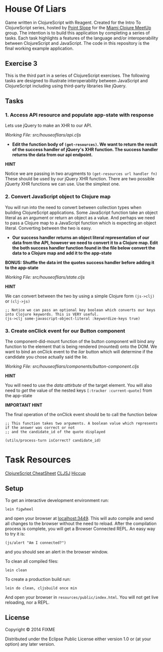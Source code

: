 # House Of Liars

Game written in ClojureScript with Reagent. Created for the Intro To ClojureScript series, hosted by [Point Slope](https://pointslope.com/) for the [Miami Clojure MeetUp](http://www.meetup.com/Miami-Clojure-Meetup/) group.
The intention is to build this application by completing a series of tasks. Each task highlights a features of the language and/or interoperability between ClojureScript and JavaScript. The code in this repository is the final working example application.

## Exercise 3

This is the third part in a series of ClojureScript exercises.  The following tasks are designed to illustrate interoperability between JavaScript and ClojureScript including using third-party libraries like jQuery.

## Tasks

### 1. Access API resource and populate app-state with response

Lets use jQuery to make an XHR to our API.

_Working File: src/houseofliars/api.cljs_

* __Edit the function body of ```(get-resources)```. We want to return the result of the success handler of jQuery's XHR function. The success handler returns the data from our api endpoint.__

**HINT**

Notice we are passing in two arugments to ```(get-resources url handler fn)```
These should be used by our jQuery XHR function. There are two possible jQuerty XHR functions we can use. Use the simplest one.

### 2. Convert JavaScript object to Clojure map

You will run into the need to convert between collection types when building ClojureScript applications. Some JavaScript function take an object literal as an argument or return an object as a value. And perhaps we need to pass a Clojure map to a JavaScript function which is expecting an object literal. Converting between the two is easy.

* __Our success handler returns an object literal representation of our data from the API, however we need to convert it to a Clojure map. Edit the both success handler function found in the file below convert the data to a Clojure map and add it to the app-state__

__BONUS: Shuffle the data int the quotes success handler before adding it to the app-state__

_Working File: src/houseofliars/state.cljs_

**HINT**

We can convert between the two by using a simple Clojure form ```(js->clj)``` or ```(clj->js)```

```
;; Notice we can pass an optional key boolean which converts our keys into Clojure keywords. This is VERY useful.
(js->clj some-javascript-object-literal :keywordize-keys true)
```

### 3. Create onClick event for our Button component

The component-did-mount function of the button component will bind any function to the element that is being rendered (mounted) onto the DOM. We want to bind an onClick event to the *liar* button which will determine if the candidate you chose actually said the lie.

_Working File: src/houseofliars/components/button-component.cljs_

**HINT**

You will need to use the *data attirbute* of the target element.
You will also need to *get* the value of the nested keys ```[:tracker :current-quote]``` from the app-state

**IMPORTANT HINT**

The final operation of the onClick event should be to call the function below
```
;; This function takes two arguments. A boolean value which represents if the answer was correct or not
;; and the candidate_id of the quote displayed

(utils/process-turn isCorrect? candidate_id)
```





# Task Resources

[ClojureScript CheatSheet](http://cljs.info/cheatsheet/)
[CLJSJ](http://cljsjs.github.io/)
[Hiccup](https://github.com/weavejester/hiccup)


## Setup

To get an interactive development environment run:

    lein figwheel

and open your browser at [localhost:3449](http://localhost:3449/).
This will auto compile and send all changes to the browser without the
need to reload. After the compilation process is complete, you will
get a Browser Connected REPL. An easy way to try it is:

    (js/alert "Am I connected?")

and you should see an alert in the browser window.

To clean all compiled files:

    lein clean

To create a production build run:

    lein do clean, cljsbuild once min

And open your browser in `resources/public/index.html`. You will not
get live reloading, nor a REPL.

## License

Copyright © 2014 FIXME

Distributed under the Eclipse Public License either version 1.0 or (at your option) any later version.
